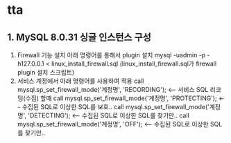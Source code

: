 # tta

## 1. MySQL 8.0.31 싱글 인스턴스 구성
1) Firewall 기능 설치
   아래 명령어를 통해서 plugin 설치 
   mysql -uadmin -p -h127.0.0.1 < linux_install_firewall.sql
   (linux_install_firewall.sql가 firewall plugin 설치 스크립트)
2) 서비스 계정에서 아래 명령어를 사용하여 적용
   call mysql.sp_set_firewall_mode('계정명', 'RECORDING');    <-- 서비스 SQL 리코딩(수집) 할때
   call mysql.sp_set_firewall_mode('계정명', 'PROTECTING');   <-- 수집된 SQL로 이상한 SQL를 보호..
   call mysql.sp_set_firewall_mode('계정명', 'DETECTING');    <-- 수집된 SQL로 이상한 SQL를 찾기만..
   call mysql.sp_set_firewall_mode('계정명', 'OFF');    <-- 수집된 SQL로 이상한 SQL를 찾기만..
   
   
